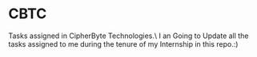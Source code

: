 # CBTC
Tasks assigned in CipherByte Technologies.\\
I an Going to Update all the tasks assigned to me during the tenure of my Internship in this repo.:)

